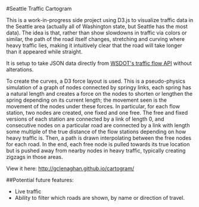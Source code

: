 #Seattle Traffic Cartogram

This is a work-in-progress side project using D3.js to visualize traffic data
in the Seattle area (actually all of Washington state, but Seattle has the most data).
The idea is that, rather than show slowdowns in traffic via colors or similar,
the path of the road itself changes, stretching and curving where heavy traffic lies,
making it intuitively clear that the road will take longer than it appeared while straight.

It is setup to take JSON data directly from [WSDOT's traffic flow API](http://wsdot.com/traffic/api/) without alterations.

To create the curves, a D3 force layout is used. This is a pseudo-physics simulation
of a graph of nodes connected by springy links, each spring has a natural length
and creates a force on the nodes to shorten or lengthen the spring depending on
its current length; the movement seen is the movement of the nodes under these forces.
In particular, for each flow station, two nodes are created, one fixed and one free.
The free and fixed versions of each station are connected by a link of length 0, and consecutive
nodes on a particular road are connected by a link with length some multiple of the true distance
of the flow stations depending on how heavy traffic is. Then, a path is drawn interpolating
between the free nodes for each road. In the end, each free node is pulled towards its true
location but is pushed away from nearby nodes in heavy traffic, typically creating zigzags
in those areas.

View it here: http://gclenaghan.github.io/cartogram/

##Potential future features:
 * Live traffic
 * Ability to filter which roads are shown, by name or direction of travel.
